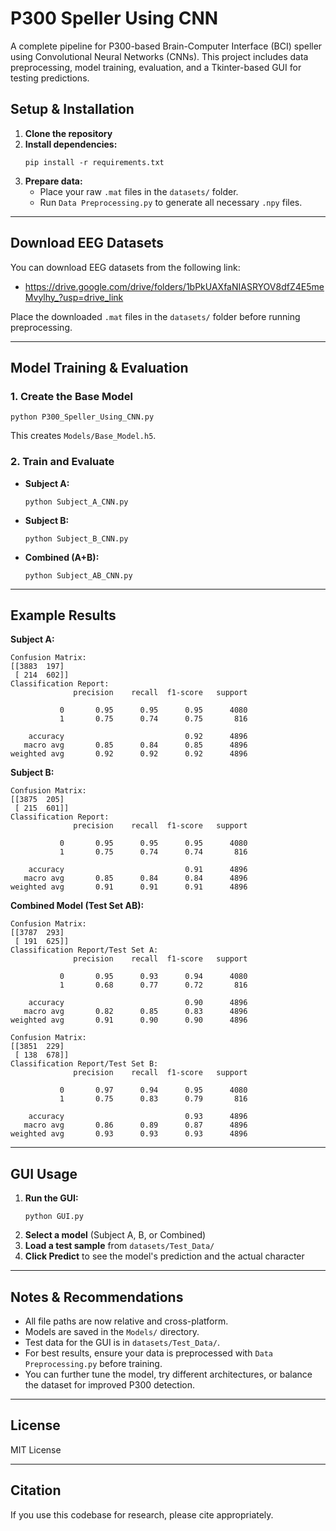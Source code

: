 # P300 Speller Using CNN

A complete pipeline for P300-based Brain-Computer Interface (BCI) speller using Convolutional Neural Networks (CNNs). This project includes data preprocessing, model training, evaluation, and a Tkinter-based GUI for testing predictions.





## Setup & Installation

1. **Clone the repository**
2. **Install dependencies:**
   ```
   pip install -r requirements.txt
   ```
3. **Prepare data:**
   - Place your raw `.mat` files in the `datasets/` folder.
   - Run `Data Preprocessing.py` to generate all necessary `.npy` files.

---

## Download EEG Datasets
You can download EEG datasets from the following link:
- https://drive.google.com/drive/folders/1bPkUAXfaNIASRYOV8dfZ4E5meMvylhy_?usp=drive_link

Place the downloaded `.mat` files in the `datasets/` folder before running preprocessing.

---

## Model Training & Evaluation

### 1. Create the Base Model
```
python P300_Speller_Using_CNN.py
```
This creates `Models/Base_Model.h5`.

### 2. Train and Evaluate
- **Subject A:**
  ```
  python Subject_A_CNN.py
  ```
- **Subject B:**
  ```
  python Subject_B_CNN.py
  ```
- **Combined (A+B):**
  ```
  python Subject_AB_CNN.py
  ```

---

## Example Results

**Subject A:**
```
Confusion Matrix:
[[3883  197]
 [ 214  602]]
Classification Report:
              precision    recall  f1-score   support

           0       0.95      0.95      0.95      4080
           1       0.75      0.74      0.75       816

    accuracy                           0.92      4896
   macro avg       0.85      0.84      0.85      4896
weighted avg       0.92      0.92      0.92      4896
```

**Subject B:**
```
Confusion Matrix:
[[3875  205]
 [ 215  601]]
Classification Report:
              precision    recall  f1-score   support

           0       0.95      0.95      0.95      4080
           1       0.75      0.74      0.74       816

    accuracy                           0.91      4896
   macro avg       0.85      0.84      0.84      4896
weighted avg       0.91      0.91      0.91      4896
```

**Combined Model (Test Set AB):**
```
Confusion Matrix:
[[3787  293]
 [ 191  625]]
Classification Report/Test Set A:
              precision    recall  f1-score   support

           0       0.95      0.93      0.94      4080
           1       0.68      0.77      0.72       816

    accuracy                           0.90      4896
   macro avg       0.82      0.85      0.83      4896
weighted avg       0.91      0.90      0.90      4896

Confusion Matrix:
[[3851  229]
 [ 138  678]]
Classification Report/Test Set B:
              precision    recall  f1-score   support

           0       0.97      0.94      0.95      4080
           1       0.75      0.83      0.79       816

    accuracy                           0.93      4896
   macro avg       0.86      0.89      0.87      4896
weighted avg       0.93      0.93      0.93      4896
```

---

## GUI Usage

1. **Run the GUI:**
   ```
   python GUI.py
   ```
2. **Select a model** (Subject A, B, or Combined)
3. **Load a test sample** from `datasets/Test_Data/`
4. **Click Predict** to see the model's prediction and the actual character

---

## Notes & Recommendations
- All file paths are now relative and cross-platform.
- Models are saved in the `Models/` directory.
- Test data for the GUI is in `datasets/Test_Data/`.
- For best results, ensure your data is preprocessed with `Data Preprocessing.py` before training.
- You can further tune the model, try different architectures, or balance the dataset for improved P300 detection.

---

## License
MIT License

---

## Citation
If you use this codebase for research, please cite appropriately.

